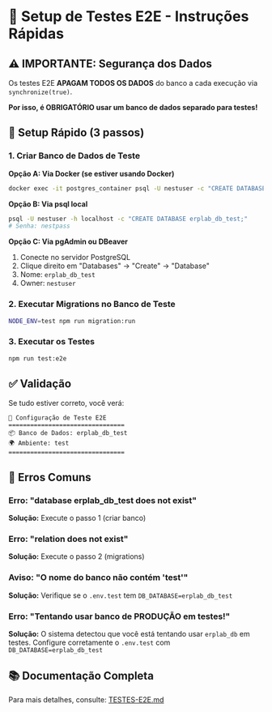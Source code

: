 # 🧪 Setup de Testes E2E - Instruções Rápidas

## ⚠️ IMPORTANTE: Segurança dos Dados

Os testes E2E **APAGAM TODOS OS DADOS** do banco a cada execução via `synchronize(true)`.

**Por isso, é OBRIGATÓRIO usar um banco de dados separado para testes!**

## 🚀 Setup Rápido (3 passos)

### 1. Criar Banco de Dados de Teste

**Opção A: Via Docker (se estiver usando Docker)**

```bash
docker exec -it postgres_container psql -U nestuser -c "CREATE DATABASE erplab_db_test;"
```

**Opção B: Via psql local**

```bash
psql -U nestuser -h localhost -c "CREATE DATABASE erplab_db_test;"
# Senha: nestpass
```

**Opção C: Via pgAdmin ou DBeaver**

1. Conecte no servidor PostgreSQL
2. Clique direito em "Databases" → "Create" → "Database"
3. Nome: `erplab_db_test`
4. Owner: `nestuser`

### 2. Executar Migrations no Banco de Teste

```bash
NODE_ENV=test npm run migration:run
```

### 3. Executar os Testes

```bash
npm run test:e2e
```

## ✅ Validação

Se tudo estiver correto, você verá:

```
🧪 Configuração de Teste E2E
================================
📦 Banco de Dados: erplab_db_test
🌍 Ambiente: test
================================
```

## 🚨 Erros Comuns

### Erro: "database erplab_db_test does not exist"

**Solução:** Execute o passo 1 (criar banco)

### Erro: "relation does not exist"

**Solução:** Execute o passo 2 (migrations)

### Aviso: "O nome do banco não contém 'test'"

**Solução:** Verifique se o `.env.test` tem `DB_DATABASE=erplab_db_test`

### Erro: "Tentando usar banco de PRODUÇÃO em testes!"

**Solução:** O sistema detectou que você está tentando usar `erplab_db` em testes.
Configure corretamente o `.env.test` com `DB_DATABASE=erplab_db_test`

## 📚 Documentação Completa

Para mais detalhes, consulte: [TESTES-E2E.md](./TESTES-E2E.md)
